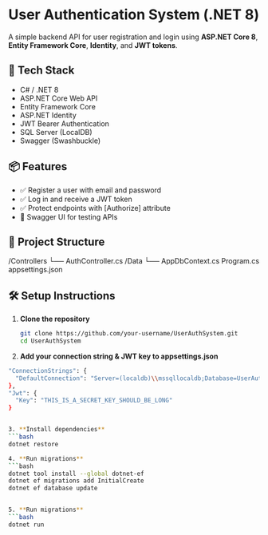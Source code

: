 # User Authentication System (.NET 8)

A simple backend API for user registration and login using **ASP.NET Core 8**, **Entity Framework Core**, **Identity**, and **JWT tokens**.

## 🔧 Tech Stack

- C# / .NET 8
- ASP.NET Core Web API
- Entity Framework Core
- ASP.NET Identity
- JWT Bearer Authentication
- SQL Server (LocalDB)
- Swagger (Swashbuckle)

## 📦 Features

- ✅ Register a user with email and password
- ✅ Log in and receive a JWT token
- ✅ Protect endpoints with [Authorize] attribute
- 🧪 Swagger UI for testing APIs

## 📁 Project Structure

/Controllers
└── AuthController.cs
/Data
└── AppDbContext.cs
Program.cs
appsettings.json


## 🛠 Setup Instructions

1. **Clone the repository**
   ```bash
   git clone https://github.com/your-username/UserAuthSystem.git
   cd UserAuthSystem

2. **Add your connection string & JWT key to appsettings.json**
```bash
"ConnectionStrings": {
  "DefaultConnection": "Server=(localdb)\\mssqllocaldb;Database=UserAuthDb;Trusted_Connection=True;"
},
"Jwt": {
  "Key": "THIS_IS_A_SECRET_KEY_SHOULD_BE_LONG"
}


3. **Install dependencies**
```bash
dotnet restore

4. **Run migrations**
```bash
dotnet tool install --global dotnet-ef
dotnet ef migrations add InitialCreate
dotnet ef database update


5. **Run migrations**
```bash
dotnet run
